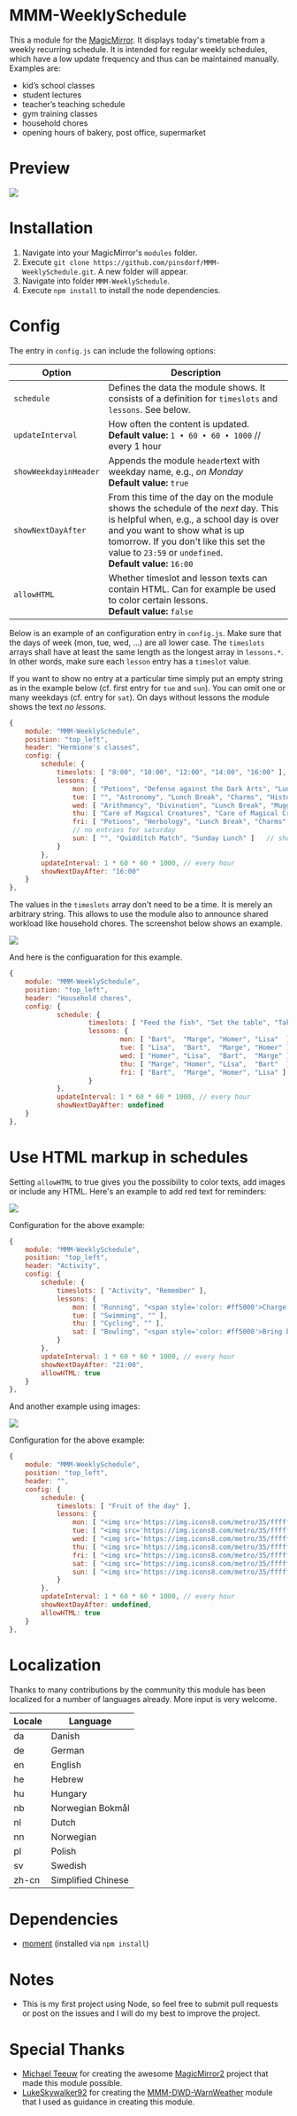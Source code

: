 MMM-WeeklySchedule
==================

This a module for the [MagicMirror](https://github.com/MichMich/MagicMirror). It displays today's timetable from a weekly recurring schedule. It is intended for regular weekly schedules, which have a low update frequency and thus can be maintained manually. Examples are:
* kid’s school classes
* student lectures
* teacher’s teaching schedule
* gym training classes
* household chores
* opening hours of bakery, post office, supermarket 

# Preview

![](images/screenshot.png)

# Installation
1. Navigate into your MagicMirror's `modules` folder. 
2. Execute `git clone https://github.com/pinsdorf/MMM-WeeklySchedule.git`. A new folder will appear. 
3. Navigate into folder `MMM-WeeklySchedule`.
4. Execute `npm install` to install the node dependencies.

# Config
The entry in `config.js` can include the following options:

|Option|Description|
|---|---|
|`schedule`|Defines the data the module shows. It consists of a definition for `timeslots` and `lessons`. See below.|
|`updateInterval`|How often the content is updated.<br>**Default value:** `1 • 60 • 60 • 1000` // every 1 hour |
|`showWeekdayinHeader`|Appends the module `header`text with weekday name, e.g., *on Monday*<br>**Default value:** `true`|
|`showNextDayAfter`|From this time of the day on the module shows the schedule of the *next* day. This is helpful when, e.g., a school day is over and you want to show what is up tomorrow. If you don't like this set the value to `23:59` or `undefined`. <br>**Default value:** `16:00`|
|`allowHTML`|Whether timeslot and lesson texts can contain HTML. Can for example be used to color certain lessons.<br>**Default value:** `false`|

Below is an example of an configuration entry in `config.js`. Make sure that the days of week (mon, tue, wed, ...) are all lower case. The `timeslots` arrays shall have at least the same length as the longest array in `lessons.*`. In other words, make sure each `lesson` entry has a `timeslot` value.

If you want to show no entry at a particular time simply put an empty string as in the example below (cf. first entry for `tue` and `sun`). You can omit one or many weekdays (cf. entry for `sat`). On days without lessons the module shows the text *no lessons*.

``` js
{
    module: "MMM-WeeklySchedule",
    position: "top_left",
    header: "Hermione's classes",
    config: {
        schedule: {
            timeslots: [ "8:00", "10:00", "12:00", "14:00", "16:00" ],
            lessons: {
                mon: [ "Potions", "Defense against the Dark Arts", "Lunch Break", "Transfiguration" ],  
                tue: [ "", "Astronomy", "Lunch Break", "Charms", "History of Magic" ],
                wed: [ "Arithmancy", "Divination", "Lunch Break", "Muggle Studies", "Herbology" ],
                thu: [ "Care of Magical Creatures", "Care of Magical Creatures", "Lunch Break", "Transfiguration", "Charms" ],
                fri: [ "Potions", "Herbology", "Lunch Break", "Charms", "Defense against the Dark Arts" ],
                // no entries for saturday
                sun: [ "", "Quidditch Match", "Sunday Lunch" ]   // short day on sundays
            }
        },
        updateInterval: 1 * 60 * 60 * 1000, // every hour
        showNextDayAfter: "16:00"
    }
},
```

The values in the `timeslots` array don't need to be a time. It is merely an arbitrary string. This allows to use the module also to announce shared workload like household chores. The screenshot below shows an example. 

![](images/screenshot2.png?raw=true)

And here is the configuaration for this example. 

``` js
{
    module: "MMM-WeeklySchedule",
    position: "top_left",
    header: "Household chores",
    config: {
            schedule: {
                    timeslots: [ "Feed the fish", "Set the table", "Take out the trash", "Hoover living room" ],
                    lessons: {
                            mon: [ "Bart",  "Marge", "Homer", "Lisa"  ],
                            tue: [ "Lisa",  "Bart",  "Marge", "Homer" ],
                            wed: [ "Homer", "Lisa",  "Bart",  "Marge" ],
                            thu: [ "Marge", "Homer", "Lisa",  "Bart"  ],
                            fri: [ "Bart",  "Marge", "Homer", "Lisa" ]
                    }
            },
            updateInterval: 1 * 60 * 60 * 1000, // every hour
            showNextDayAfter: undefined
    }
},
```

# Use HTML markup in schedules 

Setting `allowHTML` to true gives you the possibility to color texts, add images or include any HTML. Here's an example to add red text for reminders:

![](images/screenshot3.png?raw=true)

Configuration for the above example:

``` js
{
	module: "MMM-WeeklySchedule",
	position: "top_left",
	header: "Activity",
	config: {
		schedule: {
			timeslots: [ "Activity", "Remember" ],
			lessons: {
				mon: [ "Running", "<span style='color: #ff5000'>Charge GPS watch!</span>" ],
				tue: [ "Swimming", "" ],
				thu: [ "Cycling", "" ],
				sat: [ "Bowling", "<span style='color: #ff5000'>Bring bowling ball!</span>" ],
			}
		},
		updateInterval: 1 * 60 * 60 * 1000, // every hour
		showNextDayAfter: "21:00",
		allowHTML: true
	}
},
```

And another example using images:

![](images/screenshot4.png?raw=true)

Configuration for the above example:

``` js
{
	module: "MMM-WeeklySchedule",
	position: "top_left",
	header: "",
	config: {
		schedule: {
			timeslots: [ "Fruit of the day" ],
			lessons: {
				mon: [ "<img src='https://img.icons8.com/metro/35/ffffff/pear.png' />" ],
				tue: [ "<img src='https://img.icons8.com/metro/35/ffffff/citrus.png' />" ],
				wed: [ "<img src='https://img.icons8.com/metro/35/ffffff/kiwi.png' />" ],
				thu: [ "<img src='https://img.icons8.com/metro/35/ffffff/strawberry.png' />" ],
				fri: [ "<img src='https://img.icons8.com/metro/35/ffffff/apple.png' />" ],
				sat: [ "<img src='https://img.icons8.com/metro/35/ffffff/grapes.png' />" ],
				sun: [ "<img src='https://img.icons8.com/metro/35/ffffff/watermelon.png' />" ],
			}
		},
		updateInterval: 1 * 60 * 60 * 1000, // every hour
		showNextDayAfter: undefined,
		allowHTML: true
	}
},
```

# Localization
Thanks to many contributions by the community this module has been localized for a number of languages already. More input is very welcome.

|Locale|Language            |
|------|--------------------|
|da    | Danish             |
|de    | German             |
|en    | English            |
|he    | Hebrew             |
|hu    | Hungary            |
|nb    | Norwegian Bokmål   |
|nl    | Dutch              |
|nn    | Norwegian          |
|pl    | Polish             |
|sv    | Swedish            |
|zh-cn | Simplified Chinese |

# Dependencies
- [moment](https://www.npmjs.com/package/moment) (installed via `npm install`)

# Notes
- This is my first project using Node, so feel free to submit pull requests or post on the issues and I will do my best to improve the project.

# Special Thanks
- [Michael Teeuw](https://github.com/MichMich) for creating the awesome [MagicMirror2](https://github.com/MichMich/MagicMirror/tree/develop) project that made this module possible.
- [LukeSkywalker92](https://github.com/LukeSkywalker92) for creating the [MMM-DWD-WarnWeather](https://github.com/LukeSkywalker92/MMM-DWD-WarnWeather) module that I used as guidance in creating this module.
